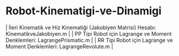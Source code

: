 # Robot-Kinematigi-ve-Dinamigi

| İleri Kinematik ve Hiz Kinematiği (Jakobiyen Matrisi) Hesabı: KinematikveJakobiyen.m |
| PP Tipi Robot için Lagrange ve Moment Denklemleri: LagrangePrismatic.m |
| RR Tipi Robot için Lagrange ve Moment Denklemleri: LagrangeRevolute.m |
